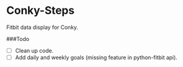 # Conky-Steps
Fitbit data display for Conky.

###Todo

- [ ] Clean up code.
- [ ] Add daily and weekly goals (missing feature in python-fitbit api).
